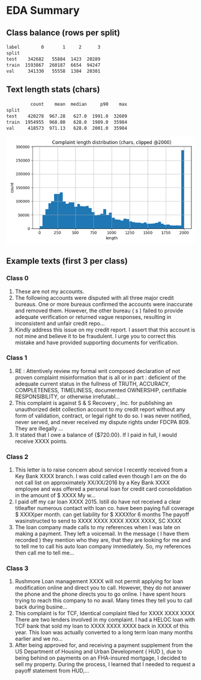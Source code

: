 # EDA Summary

## Class balance (rows per split)

```
label        0       1     2      3
split                              
test    342682   55884  1423  20289
train  1593867  260187  6654  94247
val     341330   55558  1384  20301
```

## Text length stats (chars)

```
         count    mean  median     p90    max
split                                        
test    420278  967.28   627.0  1991.0  32609
train  1954955  968.80   628.0  1989.0  35984
val     418573  971.13   628.0  2001.0  35984
```

![Lengths](eda_hist_lengths.png)

## Example texts (first 3 per class)

### Class 0
1. These are not my accounts.
2. The following accounts were disputed with all three major credit bureaus. One or more bureaus confirmed the accounts were inaccurate and removed them. However, the other bureau ( s ) failed to provide adequate verification or returned vague responses, resulting in inconsistent and unfair credit repo...
3. Kindly address this issue on my credit report. I assert that this account is not mine and believe it to be fraudulent. I urge you to correct this mistake and have provided supporting documents for verification.

### Class 1
1. RE : Attentively review my formal writ composed declaration of not proven complaint misinformation that is all or in part : deficient of the adequate current status in the fullness of TRUTH, ACCURACY, COMPLETENESS, TIMELINESS, documented OWNERSHIP, certifiable RESPONSIBILITY, or otherwise irrefutabl...
2. This complaint is against S & S Recovery , Inc. for publishing an unauthorized debt collection account to my credit report without any form of validation, contract, or legal right to do so. I was never notified, never served, and never received my dispute rights under FDCPA 809.  They are illegally ...
3. It stated that I owe a balance of {$720.00}. If I paid in full, I would receive XXXX points.

### Class 2
1. This letter is to raise concern about service I recently received from a Key Bank XXXX branch. I was cold called even though I am on the do not call list on approximately XX/XX/2016 by a Key Bank XXXX employee and was offered a personal loan for credit card consolidation in the amount of $ XXXX My w...
2. I paid off my car loan XXXX 2015. Istill do have not received a clear titleafter numerous contact with loan co.  have been paying full coverage $ XXXXper month. can get liability for $ XXXXfor 6 months The payoff wasinstructed to send to XXXX XXXX XXXX XXXX XXXX, SC XXXX
3. The loan company made calls to my references when I was late on making a payment. They left a voicemail. In the message ( I have them recorded ) they mention who they are, that they are looking for me and to tell me to call his auto loan company immediately. So, my references then call me to tell me...

### Class 3
1. Rushmore Loan management XXXX will not permit applying for loan modification online and direct you to call. However, they do not answer the phone and the phone directs you to go online.   I have spent hours trying to reach this company to no avail. Many times they tell you to call back during busine...
2. This complaint is for TCF, Identical complaint filed for XXXX XXXX XXXX There are two lenders involved in my complaint. I had a HELOC loan with TCF bank that sold my loan to XXXX XXXX  XXXX  back in XXXX of this year. This loan was actually converted to a long term loan many months earlier and we no...
3. After being approved for, and receiving a payment supplement from the US Department of Housing and Urban Development ( HUD ), due to being behind on payments on an FHA-insured mortgage, I decided to sell my property. During the process, I learned that I needed to request a payoff statement from HUD,...
